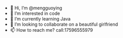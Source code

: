 - 👋 Hi, I’m @mengguoying
- 👀 I’m interested in code
- 🌱 I’m currently learning Java
- 💞️ I’m looking to collaborate on a beautiful girlfriend
- 📫 How to reach me? call:17596555979

<!---
Learn together and struggle together!
--->
